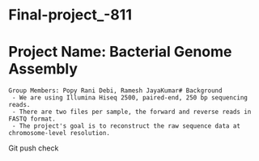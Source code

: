 # Final-project_-811
# Project Name: Bacterial Genome Assembly
    Group Members: Popy Rani Debi, Ramesh JayaKumar# Background
     - We are using Illumina Hiseq 2500, paired-end, 250 bp sequencing reads.
     - There are two files per sample, the forward and reverse reads in FASTQ format.
     - The project's goal is to reconstruct the raw sequence data at chromosome-level resolution.
Git push check
